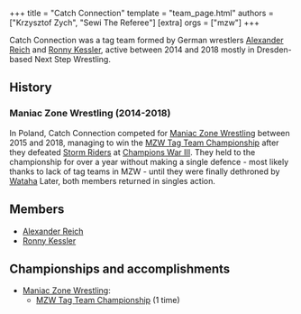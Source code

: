 +++
title = "Catch Connection"
template = "team_page.html"
authors = ["Krzysztof Zych", "Sewi The Referee"]
[extra]
orgs = ["mzw"]
+++

Catch Connection was a tag team formed by German wrestlers [Alexander Reich](@/w/alex-ace.md) and [Ronny Kessler](@/w/ronny-kessler.md), active between 2014 and 2018 mostly in Dresden-based Next Step Wrestling. 

## History

### Maniac Zone Wrestling (2014-2018)

In Poland, Catch Connection competed for [Maniac Zone Wrestling](@/o/mzw.md) between 2015 and 2018, managing to win the [MZW Tag Team Championship](@/c/mzw-tag-team-championship.md) after they defeated [Storm Riders](@/tt/storm-riders.md) at [Champions War III](@/e/mzw/2017-06-03-mzw-champions-war-3.md). They held to the championship for over a year without making a single defence - most likely thanks to lack of tag teams in MZW - until they were finally dethroned by [Wataha](@/tt/wataha.md) Later, both members returned in singles action.

## Members

- [Alexander Reich](@/w/alex-ace.md)
- [Ronny Kessler](@/w/ronny-kessler.md)

## Championships and accomplishments

* [Maniac Zone Wrestling](@/o/mzw.md):
  - [MZW Tag Team Championship](@/c/mzw-tag-team-championship.md) (1 time)
